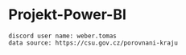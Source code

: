 # Projekt-Power-BI

```
discord user name: weber.tomas
data source: https://csu.gov.cz/porovnani-kraju
```
